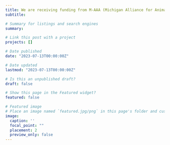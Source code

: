 ```yaml
---
title: We are receiving funding from M-AAA (Michigan Alliance for Animal Agriculture) on poultry quality imaging and USDA-NIFA to take in-orchard fruit sorting to the next level 👋👋
subtitle: 

# Summary for listings and search engines
summary:

# Link this post with a project
projects: []

# Date published
date: "2023-07-13T00:00:00Z"

# Date updated
lastmod: "2023-07-13T00:00:00Z"

# Is this an unpublished draft?
draft: false

# Show this page in the Featured widget?
featured: false

# Featured image
# Place an image named `featured.jpg/png` in this page's folder and customize its options here.
image:
  caption: ''
  focal_point: ""
  placement: 2
  preview_only: false
---
```

